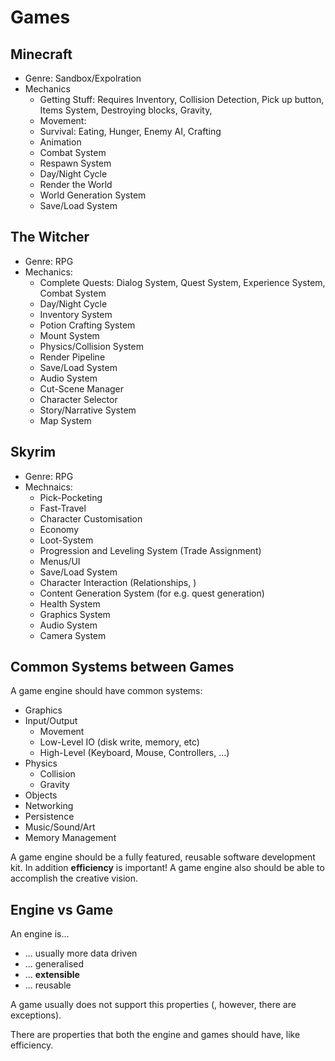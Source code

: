 # Games

## Minecraft

* Genre: Sandbox/Expolration
* Mechanics
  * Getting Stuff: 
    Requires Inventory, Collision Detection, Pick up button, Items System, Destroying blocks, Gravity, 
  * Movement:
  * Survival: Eating, Hunger, Enemy AI, Crafting
  * Animation
  * Combat System
  * Respawn System
  * Day/Night Cycle
  * Render the World
  * World Generation System
  * Save/Load System

## The Witcher

* Genre: RPG
* Mechanics:
  * Complete Quests: Dialog System, Quest System, Experience System, Combat System
  * Day/Night Cycle
  * Inventory System
  * Potion Crafting System
  * Mount System
  * Physics/Collision System
  * Render Pipeline
  * Save/Load System
  * Audio System
  * Cut-Scene Manager
  * Character Selector
  * Story/Narrative System
  * Map System

## Skyrim

* Genre: RPG
* Mechnaics:
  * Pick-Pocketing
  * Fast-Travel
  * Character Customisation
  * Economy
  * Loot-System
  * Progression and Leveling System (Trade Assignment)
  * Menus/UI
  * Save/Load System
  * Character Interaction (Relationships, )
  * Content Generation System (for e.g. quest generation)
  * Health System
  * Graphics System
  * Audio System
  * Camera System

## Common Systems between Games

A game engine should have common systems:

* Graphics
* Input/Output
  * Movement
  * Low-Level IO (disk write, memory, etc)
  * High-Level (Keyboard, Mouse, Controllers, ...)
* Physics
  * Collision
  * Gravity
* Objects
* Networking
* Persistence
* Music/Sound/Art
* Memory Management

A game engine should be a fully featured, reusable software development kit. In addition **efficiency** is important! A game engine also should be able to accomplish the creative vision.

## Engine vs Game

An engine is...

* ... usually more data driven
* ... generalised
* ... **extensible**
* ... reusable

A game usually does not support this properties (, however, there are exceptions). 

There are properties that both the engine and games should have, like efficiency.
